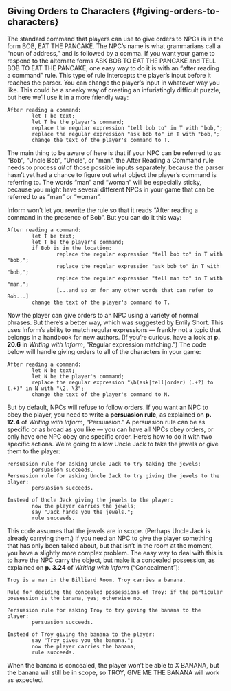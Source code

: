 ## Giving Orders to Characters {#giving-orders-to-characters}

The standard command that players can use to give orders to NPCs is in the form BOB, EAT THE PANCAKE. The NPC’s name is what grammarians call a “noun of address,” and is followed by a comma. If you want your game to respond to the alternate forms ASK BOB TO EAT THE PANCAKE and TELL BOB TO EAT THE PANCAKE, one easy way to do it is with an “after reading a command” rule. This type of rule intercepts the player’s input before it reaches the parser. You can change the player’s input in whatever way you like. This could be a sneaky way of creating an infuriatingly difficult puzzle, but here we’ll use it in a more friendly way:

```inform7
After reading a command:
        let T be text;
        let T be the player's command;
        replace the regular expression "tell bob to" in T with "bob,";
        replace the regular expression "ask bob to" in T with "bob,";
        change the text of the player's command to T.
```

The main thing to be aware of here is that if your NPC can be referred to as “Bob”, “Uncle Bob”, “Uncle”, or “man”, the After Reading a Command rule needs to process _all_ of those possible inputs separately, because the parser hasn’t yet had a chance to figure out what object the player’s command is referring to. The words “man” and “woman” will be especially sticky, because you might have several different NPCs in your game that can be referred to as “man” or “woman”.

Inform won’t let you rewrite the rule so that it reads “After reading a command in the presence of Bob”. But you can do it this way:

```inform7
After reading a command:
        let T be text;
        let T be the player's command;
        if Bob is in the location:
                replace the regular expression "tell bob to" in T with "bob,";
                replace the regular expression "ask bob to" in T with "bob,";
                replace the regular expression "tell man to" in T with "man,";
                [...and so on for any other words that can refer to Bob...]
        change the text of the player's command to T.
```

Now the player can give orders to an NPC using a variety of normal phrases. But there’s a better way, which was suggested by Emily Short. This uses Inform’s ability to match regular expressions — frankly not a topic that belongs in a handbook for new authors. (If you’re curious, have a look at **p. 20.6** in _Writing with Inform_, “Regular expression matching.”) The code below will handle giving orders to all of the characters in your game:

```inform7
After reading a command:
        let N be text;
        let N be the player's command;
        replace the regular expression "\b(ask|tell|order) (.+?) to (.+)" in N with "\2, \3";
        change the text of the player's command to N.
```

But by default, NPCs will refuse to follow orders. If you want an NPC to obey the player, you need to write a **persuasion rule**, as explained on **p. 12.4** of _Writing with Inform_, “Persuasion.” A persuasion rule can be as specific or as broad as you like — you can have all NPCs obey orders, or only have one NPC obey one specific order. Here’s how to do it with two specific actions. We’re going to allow Uncle Jack to take the jewels or give them to the player:

```inform7
Persuasion rule for asking Uncle Jack to try taking the jewels:
        persuasion succeeds.
Persuasion rule for asking Uncle Jack to try giving the jewels to the player:
        persuasion succeeds.

Instead of Uncle Jack giving the jewels to the player:
        now the player carries the jewels;
        say "Jack hands you the jewels.";
        rule succeeds.
```

This code assumes that the jewels are in scope. (Perhaps Uncle Jack is already carrying them.) If you need an NPC to give the player something that has only been talked about, but that isn’t in the room at the moment, you have a slightly more complex problem. The easy way to deal with this is to have the NPC carry the object, but make it a concealed possession, as explained on **p. 3.24** of _Writing with Inform_ (“Concealment”):

```inform7
Troy is a man in the Billiard Room. Troy carries a banana.

Rule for deciding the concealed possessions of Troy: if the particular possession is the banana, yes; otherwise no.

Persuasion rule for asking Troy to try giving the banana to the player:
        persuasion succeeds.

Instead of Troy giving the banana to the player:
        say "Troy gives you the banana.";
        now the player carries the banana;
        rule succeeds.
```

When the banana is concealed, the player won’t be able to X BANANA, but the banana will still be in scope, so TROY, GIVE ME THE BANANA will work as expected.
